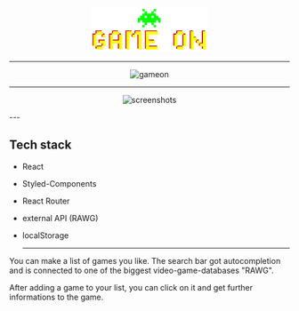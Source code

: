 <div align="center">
  <img src="./src/images/logo.png"
     height="80px"/>


---

![gameon](https://user-images.githubusercontent.com/82399378/124259742-24116e00-db2f-11eb-9876-84210c82568d.jpg)



---
![screenshots](https://user-images.githubusercontent.com/82399378/124260173-a7cb5a80-db2f-11eb-8408-6a554311afd8.png)
</div>
---
  
  ## Tech stack

- React
- Styled-Components
- React Router
- external API (RAWG)
- localStorage
  
  ---

You can make a list of games you like. The search bar got autocompletion and is connected to one of the biggest video-game-databases "RAWG".

After adding a game to your list, you can click on it and get further informations to the game.

